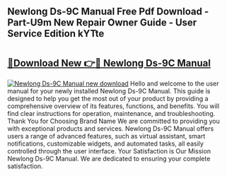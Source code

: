 ## Newlong Ds-9C Manual Free Pdf Download - Part-U9m New Repair Owner Guide - User Service Edition kYTte

# <h2><a href="http://cf29602.oget.top/?id=Newlong+Ds-9C+Manual">🔗Download New 👉🔴 Newlong Ds-9C Manual</a></h2>

[![Newlong Ds-9C Manual new download](https://i.imgur.com/5g1atiW.png)](http://cf29602.oget.top/?id=Newlong+Ds-9C+Manual)
Hello and welcome to the user manual for your newly installed Newlong Ds-9C Manual. This guide is designed to help you get the most out of your product by providing a comprehensive overview of its features, functions, and benefits. You will find clear instructions for operation, maintenance, and troubleshooting. Thank You for Choosing Brand Name We are committed to providing you with exceptional products and services. Newlong Ds-9C Manual offers users a range of advanced features, such as virtual assistant, smart notifications, customizable widgets, and automated tasks, all easily controlled through the user interface. Your Satisfaction is Our Mission Newlong Ds-9C Manual. We are dedicated to ensuring your complete satisfaction.
